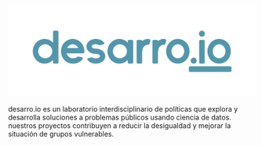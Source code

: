 ![](images/logo_desarroio.png)

desarro.io es un laboratorio interdisciplinario de políticas que explora y desarrolla soluciones a problemas públicos usando ciencia de datos. nuestros proyectos contribuyen a reducir la desigualdad y mejorar la situación de grupos vulnerables.
